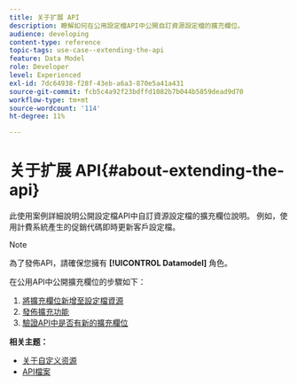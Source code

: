 ```yaml
---
title: 关于扩展 API
description: 瞭解如何在公用設定檔API中公開自訂資源設定檔的擴充欄位。
audience: developing
content-type: reference
topic-tags: use-case--extending-the-api
feature: Data Model
role: Developer
level: Experienced
exl-id: 7dc64938-f28f-43eb-a6a3-870e5a41a431
source-git-commit: fcb5c4a92f23bdffd1082b7b044b5859dead9d70
workflow-type: tm+mt
source-wordcount: '114'
ht-degree: 11%

---
```


# 关于扩展 API{#about-extending-the-api}

此使用案例詳細說明公開設定檔API中自訂資源設定檔的擴充欄位說明。 例如，使用計費系統產生的促銷代碼即時更新客戶設定檔。

>[!NOTE]
>
>為了發佈API，請確保您擁有 **[!UICONTROL Datamodel]** 角色。

在公用API中公開擴充欄位的步驟如下：

1. [將擴充欄位新增至設定檔資源](../../developing/using/step-1--add-extension-fields-to-the-profile-resource.md)
1. [發佈擴充功能](../../developing/using/step-2--publish-the-extension.md)
1. [驗證API中是否有新的擴充欄位](../../developing/using/step-3--verify-the-extension.md)

**相关主题：**

* [关于自定义资源](../../developing/using/data-model-concepts.md)
* [API檔案](../../api/using/get-started-apis.md)
